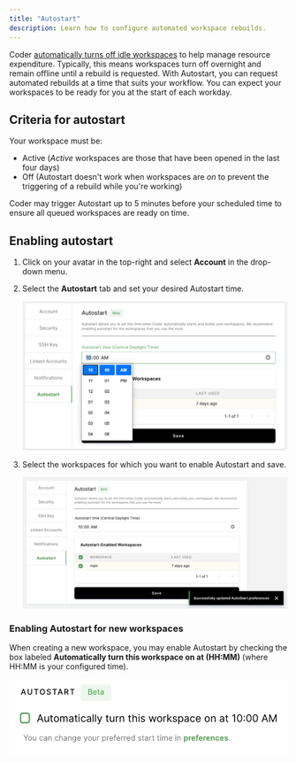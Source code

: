 ```yaml
---
title: "Autostart"
description: Learn how to configure automated workspace rebuilds.
---
```


Coder
[automatically turns off idle workspaces](../admin/workspace-management/shutdown.md)
to help manage resource expenditure. Typically, this means workspaces turn off
overnight and remain offline until a rebuild is requested. With Autostart, you
can request automated rebuilds at a time that suits your workflow. You can
expect your workspaces to be ready for you at the start of each workday.

## Criteria for autostart

Your workspace must be:

- Active (_Active_ workspaces are those that have been opened in the last four
  days)
- Off (Autostart doesn't work when workspaces are _on_ to prevent the triggering
  of a rebuild while you're working)

Coder may trigger Autostart up to 5 minutes before your scheduled time to ensure
all queued workspaces are ready on time.

## Enabling autostart

1. Click on your avatar in the top-right and select **Account** in the drop-down
   menu.

1. Select the **Autostart** tab and set your desired Autostart time.

   ![Set autostart time](../assets/workspaces/set_autostart_time.png)

1. Select the workspaces for which you want to enable Autostart and save.

   ![Select workspaces to autostart](../assets/workspaces/autostart_save_preferences.png)

### Enabling Autostart for new workspaces

When creating a new workspace, you may enable Autostart by checking the box
labeled **Automatically turn this workspace on at (HH:MM)** (where HH:MM is your
configured time).

![Enable autostart with new workspace](../assets/workspaces/enable-autostart.png)
